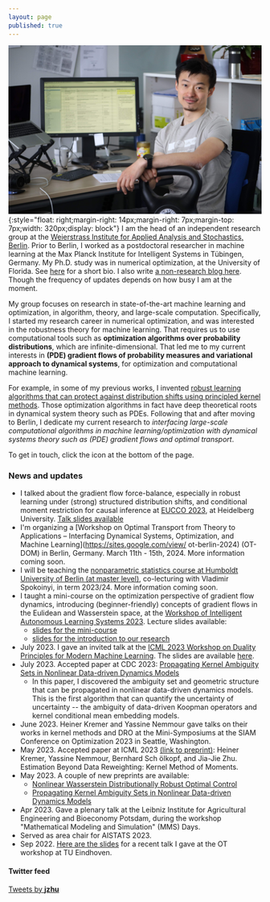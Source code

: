 ```yaml
---
layout: page
published: true
---
```

![jjzhu](/images/jzhu-photo.jpg){:style="float: right;margin-right: 14px;margin-right: 7px;margin-top: 7px;width: 320px;display: block"}
I am the head of an independent research group at the [Weierstrass Institute for Applied Analysis and Stochastics, Berlin](https://www.wias-berlin.de/).
Prior to Berlin, I worked as a postdoctoral researcher in machine learning at the Max Planck Institute for Intelligent Systems in Tübingen, Germany. My Ph.D. study was in numerical optimization, at the University of Florida. See [here](/about/) for a short bio. 
I also write [a non-research blog here](https://jj-zhu.github.io/blog/). Though the frequency of updates depends on how busy I am at the moment.

My group focuses on research in state-of-the-art machine learning and optimization, in algorithm, theory, and large-scale computation.
Specifically, I started my research career in numerical optimization, and was interested in the robustness theory for machine learning. That requires us to use computational tools such as **optimization algorithms over probability distributions**, which are infinite-dimensional. That led me to my current interests in **(PDE) gradient flows of probability measures and variational approach to dynamical systems**, for optimization and computational machine learning.

For example, in some of my previous works, I invented [robust learning algorithms that can protect against distribution shifts using principled kernel methods](https://arxiv.org/pdf/2006.06981.pdf).
Those optimization algorithms in fact have deep theoretical roots in dynamical system theory such as PDEs.
Following that and after moving to Berlin, I dedicate my current research to *interfacing large-scale computational algorithms in machine learning/optimization with dynamical systems theory such as (PDE) gradient flows and optimal transport*.

To get in touch, click the icon at the bottom of the page.

### News and updates
- I talked about the gradient flow force-balance, especially in robust learning under (strong) structured distribution shifts, and conditional moment restriction for causal inference at [EUCCO 2023](https://scoop.iwr.uni-heidelberg.de/events/2023_eucco/), at Heidelberg University. [Talk slides available](https://jj-zhu.github.io/file/Heidelberg-EUCCO-2023-Zhu.pdf)
- I'm organizing a [Workshop on Optimal Transport from Theory to Applications – Interfacing Dynamical Systems, Optimization, and Machine Learning](https://sites.google.com/view/
ot-berlin-2024) (OT-DOM) in Berlin, Germany. March 11th - 15th, 2024. More information coming soon.
- I will be teaching the [nonparametric statistics course at Humboldt University of Berlin (at master level)](https://agnes.hu-berlin.de/lupo/rds?state=verpublish&status=init&vmfile=no&publishid=207589&moduleCall=webInfo&publishConfFile=webInfo&publishSubDir=veranstaltung), co-lecturing with Vladimir Spokoinyi, in term 2023/24. More information coming soon.
- I taught a mini-course on the optimization perspective of gradient flow dynamics, introducing (beginner-friendly) concepts of gradient flows in the Eulidean and Wasserstein space, at the [Workshop of Intelligent Autonomous Learning Systems 2023](https://www.ias.informatik.tu-darmstadt.de/Workshops/IWIALS2023). Lecture slides available:  
  - [slides for the mini-course](https://jj-zhu.github.io/file/IWIAS-mini-course-opt-gf-aug-2023-nopause.pdf)
  - [slides for the introduction to our research](https://jj-zhu.github.io/file/IWIAS-2023-intro-zhu.pdf)
- July 2023. I gave an invited talk at the [ICML 2023 Workshop on Duality Principles for Modern Machine Learning](https://dp4ml.github.io/). The slides are available [here](https://jj-zhu.github.io/file/duality-ICML-2023-Zhu.pdf).
- July 2023. Accepted paper at CDC 2023: [Propagating Kernel Ambiguity Sets in Nonlinear Data-driven Dynamics Models](https://arxiv.org/abs/2304.14057)
    - In this paper, I discovered the ambiguity set and geometric structure that can be propagated in nonlinear data-driven dynamics models. This is the first algorithm that can quantify the uncertainty of uncertainty -- the ambiguity of data-driven Koopman operators and kernel conditional mean embedding models.
- June 2023. Heiner Kremer and Yassine Nemmour gave talks on their works in kernel methods and DRO at the Mini-Symposiums at the SIAM Conference on Optimization 2023 in Seattle, Washington.
- May 2023. Accepted paper at ICML 2023 [(link to preprint)](https://arxiv.org/abs/2305.10898): Heiner Kremer, Yassine Nemmour, Bernhard Sch ̈olkopf, and Jia-Jie Zhu. Estimation Beyond Data Reweighting: Kernel Method of Moments.
- May 2023. A couple of new preprints are available:
    - [Nonlinear Wasserstein Distributionally Robust Optimal Control](https://arxiv.org/abs/2304.07415)
    - [Propagating Kernel Ambiguity Sets in Nonlinear Data-driven Dynamics Models](https://arxiv.org/abs/2304.14057)
- Apr 2023. Gave a plenary talk at the Leibniz Institute for Agricultural Engineering and Bioeconomy Potsdam, during the workshop "Mathematical Modeling and Simulation" (MMS) Days.
- Served as area chair for AISTATS 2023.  
- Sep 2022. [Here are the slides](https://jj-zhu.github.io/file/Eindhoven-OT-workshop-2022-Zhu.pdf) for a recent talk I gave at the OT workshop at TU Eindhoven.

#### Twitter feed
<a class="twitter-timeline" data-width="800" href="https://twitter.com/__jzhu__?ref_src=twsrc%5Etfw">Tweets by __jzhu__</a> <script async src="https://platform.twitter.com/widgets.js" charset="utf-8"></script>


